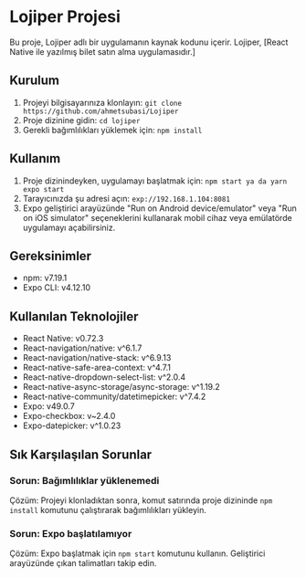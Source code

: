 # Lojiper Projesi

Bu proje, Lojiper adlı bir uygulamanın kaynak kodunu içerir. Lojiper, [React Native ile yazılmış bilet satın alma uygulamasıdır.]

## Kurulum

1. Projeyi bilgisayarınıza klonlayın: `git clone https://github.com/ahmetsubasi/Lojiper`
2. Proje dizinine gidin: `cd lojiper`
3. Gerekli bağımlılıkları yüklemek için: `npm install`

## Kullanım

1. Proje dizinindeyken, uygulamayı başlatmak için: `npm start ya da yarn expo start`
2. Tarayıcınızda şu adresi açın: `exp://192.168.1.104:8081`
3. Expo geliştirici arayüzünde "Run on Android device/emulator" veya "Run on iOS simulator" seçeneklerini kullanarak mobil cihaz veya emülatörde uygulamayı açabilirsiniz.


## Gereksinimler

- npm: v7.19.1
- Expo CLI: v4.12.10

## Kullanılan Teknolojiler

- React Native: v0.72.3
- React-navigation/native: v^6.1.7
- React-navigation/native-stack: v^6.9.13
- React-native-safe-area-context: v^4.7.1
- React-native-dropdown-select-list: v^2.0.4
- React-native-async-storage/async-storage: v^1.19.2
- React-native-community/datetimepicker: v^7.4.2
- Expo: v49.0.7
- Expo-checkbox: v~2.4.0
- Expo-datepicker: v^1.0.23
## Sık Karşılaşılan Sorunlar

### Sorun: Bağımlılıklar yüklenemedi
Çözüm: Projeyi klonladıktan sonra, komut satırında proje dizininde `npm install` komutunu çalıştırarak bağımlılıkları yükleyin.

### Sorun: Expo başlatılamıyor
Çözüm: Expo başlatmak için `npm start` komutunu kullanın. Geliştirici arayüzünde çıkan talimatları takip edin.

